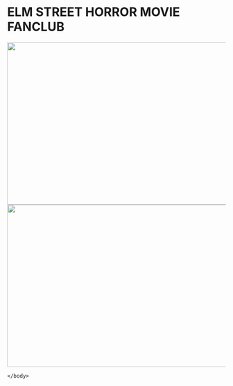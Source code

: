 <DOCTYPE html>
<html lang="eng">
<head>
    <meta charset="UTF-8">
    <meta name="viewport" content="width=device-width, initial-scale=1.0">
        <link rel="stylesheet" href="assets/css/style.css">

<head>
    <body>
        <h1>ELM STREET HORROR MOVIE FANCLUB</h1>
      <a href="../images/stockfresh_3383710_responsive-website-design_sizeM-1024x614.jpg"><img loading="lazy" class="alignnone wp-image-17835 size-large" src="../images/stockfresh_3383710_responsive-website-design_sizeM-1024x614.jpg" alt="" width="625" height="374" srcset="https://winnypohh.github.io/Elm-Street/ 1024w, https://winnypohh.github.io/Elm-Street/300w, https://winnypohh.github.io/Elm-Street/624w, https://winnypohh.github.io/Elm-Street/1826w" sizes="(max-width: 625px) 100vw, 625px"><noscript><img loading="lazy" loading="lazy" class="alignnone wp-image-17835 size-large" src="../images/stockfresh_3383710_responsive-website-design_sizeM-1024x614.jpg" alt="" width="625" height="374" srcset=" https://winnypohh.github.io/Elm-Street/ 1024w, https://winnypohh.github.io/Elm-Street/ 300w,  https://winnypohh.github.io/Elm-Street/ 624w, https://winnypohh.github.io/Elm-Street/ 1826w" sizes="(max-width: 625px) 100vw, 625px" /></noscript></a>
        
    </body>
</html>

